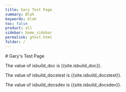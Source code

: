 ```yaml
---
title: Gary Test Page
summary: Blah
keywords: blah
toc: false
product: all
sidebar: home_sidebar
permalink: gtest.html
folder: /
---
```

<section>
<div class="TopicContent" data-swiftype-index="true" markdown="1">
# Gary's Test Page

The value of isbuild_doc is {{site.isbuild_doc}}.

The value of isbuild_docstest is {{site.isbuild_docstest}}.

The value of isbuild_docsdev is {{site.isbuild_docsdev}}.

</div>
</section>
